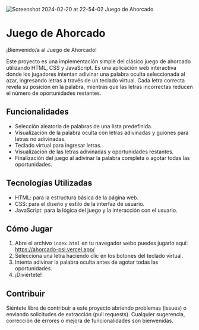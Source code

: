 ![Screenshot 2024-02-20 at 22-54-02 Juego de Ahorcado](https://github.com/Mianlo2386/Ahorcado/assets/116380765/d78d18c2-03fd-4736-abc4-49da2bf4fb98)


# Juego de Ahorcado

¡Bienvenido/a al Juego de Ahorcado!

Este proyecto es una implementación simple del clásico juego de ahorcado utilizando HTML, CSS y JavaScript. Es una aplicación web interactiva donde los jugadores intentan adivinar una palabra oculta seleccionada al azar, ingresando letras a través de un teclado virtual. Cada letra correcta revela su posición en la palabra, mientras que las letras incorrectas reducen el número de oportunidades restantes.

## Funcionalidades

- Selección aleatoria de palabras de una lista predefinida.
- Visualización de la palabra oculta con letras adivinadas y guiones para letras no adivinadas.
- Teclado virtual para ingresar letras.
- Visualización de las letras adivinadas y oportunidades restantes.
- Finalización del juego al adivinar la palabra completa o agotar todas las oportunidades.

## Tecnologías Utilizadas

- HTML: para la estructura básica de la página web.
- CSS: para el diseño y estilo de la interfaz de usuario.
- JavaScript: para la lógica del juego y la interacción con el usuario.

## Cómo Jugar

1. Abre el archivo `index.html` en tu navegador webo puedes jugarlo aquí: https://ahorcado-psi.vercel.app/
2. Selecciona una letra haciendo clic en los botones del teclado virtual.
3. Intenta adivinar la palabra oculta antes de agotar todas las oportunidades.
4. ¡Diviértete!

## Contribuir

Siéntete libre de contribuir a este proyecto abriendo problemas (issues) o enviando solicitudes de extracción (pull requests). Cualquier sugerencia, corrección de errores o mejora de funcionalidades son bienvenidas.



